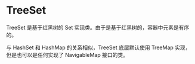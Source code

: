 # TreeSet

TreeSet 是基于红黑树的 Set 实现类。由于是基于红黑树的，容器中元素是有序的。

与 HashSet 和 HashMap 的关系相似，TreeSet 底层默认使用 TreeMap 实现，但是也可以是任何实现了 NavigableMap 接口的类。